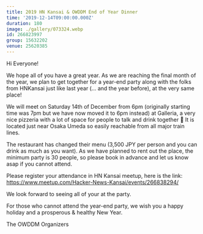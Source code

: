 ```yaml
---
title: 2019 HN Kansai & OWDDM End of Year Dinner
time: '2019-12-14T09:00:00.000Z'
duration: 180
image: ./gallery/073324.webp
id: 266823997
group: 15632202
venue: 25620385
---
```


Hi Everyone!

We hope all of you have a great year. As we are reaching the final month of the year, we plan to get together for a year-end party along with the folks from HNKansai just like last year (... and the year before), at the very same place!

We will meet on Saturday 14th of December from 6pm (originally starting time was 7pm but we have now moved it to 6pm instead) at Galleria, a very nice pizzeria with a lot of space for people to talk and drink together 🙂 It is located just near Osaka Umeda so easily reachable from all major train lines.

The restaurant has changed their menu (3,500 JPY per person and you can drink as much as you want). As we have planned to rent out the place, the minimum party is 30 people, so please book in advance and let us know asap if you cannot attend.

Please register your attendance in HN Kansai meetup, here is the link:
https://www.meetup.com/Hacker-News-Kansai/events/266838294/

We look forward to seeing all of your at the party.

For those who cannot attend the year-end party, we wish you a happy holiday and a prosperous & healthy New Year.

The OWDDM Organizers
